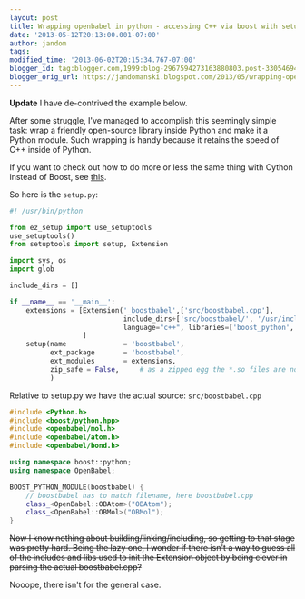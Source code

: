 ```yaml
---
layout: post
title: Wrapping openbabel in python - accessing C++ via boost with setup.py
date: '2013-05-12T20:13:00.001-07:00'
author: jandom
tags: 
modified_time: '2013-06-02T20:15:34.767-07:00'
blogger_id: tag:blogger.com,1999:blog-2967594273163880803.post-3305469451616389550
blogger_orig_url: https://jandomanski.blogspot.com/2013/05/wrapping-openbabel-in-python-accessing.html
---
```


<link href='http://alexgorbatchev.com/pub/sh/current/styles/shCore.css' rel='stylesheet' type='text/css'/><link href='http://alexgorbatchev.com/pub/sh/current/styles/shThemeDefault.css' rel='stylesheet' type='text/css'/><script src='http://alexgorbatchev.com/pub/sh/current/scripts/shCore.js' type='text/javascript'></script>
<script src='http://alexgorbatchev.com/pub/sh/current/scripts/shBrushCpp.js' type='text/javascript'></script>
<script src='http://alexgorbatchev.com/pub/sh/current/scripts/shBrushCSharp.js' type='text/javascript'></script>
<script src='http://alexgorbatchev.com/pub/sh/current/scripts/shBrushCss.js' type='text/javascript'></script>
<script src='http://alexgorbatchev.com/pub/sh/current/scripts/shBrushJava.js' type='text/javascript'></script>
<script src='http://alexgorbatchev.com/pub/sh/current/scripts/shBrushJScript.js' type='text/javascript'></script>
<script src='http://alexgorbatchev.com/pub/sh/current/scripts/shBrushPhp.js' type='text/javascript'></script>
<script src='http://alexgorbatchev.com/pub/sh/current/scripts/shBrushPython.js' type='text/javascript'></script>
<script src='http://alexgorbatchev.com/pub/sh/current/scripts/shBrushRuby.js' type='text/javascript'></script>
<script src='http://alexgorbatchev.com/pub/sh/current/scripts/shBrushSql.js' type='text/javascript'></script>
<script src='http://alexgorbatchev.com/pub/sh/current/scripts/shBrushVb.js' type='text/javascript'></script>
<script src='http://alexgorbatchev.com/pub/sh/current/scripts/shBrushXml.js' type='text/javascript'></script>
<script src='http://alexgorbatchev.com/pub/sh/current/scripts/shBrushPerl.js' type='text/javascript'></script>
<script language='javascript'>SyntaxHighlighter.config.bloggerMode = true; SyntaxHighlighter.config.clipboardSwf = 'http://alexgorbatchev.com/pub/sh/current/scripts/clipboard.swf'; SyntaxHighlighter.all(); </script>

**Update** I have de-contrived the example below.

After some struggle, I've managed to accomplish this seemingly simple task: wrap a friendly open-source library inside Python and make it a Python module. Such wrapping is handy because it retains the speed of C++ inside of Python.

If you want to check out how to do more or less the same thing with Cython instead of Boost, see [this](http://jandomanski.blogspot.com/2013/05/openbable-wrapping-in-boost-and-cython.html).

So here is the `setup.py`:

```python
#! /usr/bin/python

from ez_setup import use_setuptools
use_setuptools()
from setuptools import setup, Extension

import sys, os
import glob

include_dirs = []

if __name__ == '__main__':
    extensions = [Extension('_boostbabel',['src/boostbabel.cpp'],
                            include_dirs+['src/boostbabel/', '/usr/include/openbabel-2.0/'],
                            language="c++", libraries=['boost_python', 'openbabel']),
                  ]
    setup(name              = 'boostbabel',
          ext_package       = 'boostbabel',
          ext_modules       = extensions,
          zip_safe = False,     # as a zipped egg the *.so files are not found (at least in Ubuntu/Linux)
          )
``` 

Relative to setup.py we have the actual source: `src/boostbabel.cpp`

```cpp
#include <Python.h>
#include <boost/python.hpp>
#include <openbabel/mol.h>
#include <openbabel/atom.h>
#include <openbabel/bond.h>

using namespace boost::python;
using namespace OpenBabel;

BOOST_PYTHON_MODULE(boostbabel) {
    // boostbabel has to match filename, here boostbabel.cpp
    class_<OpenBabel::OBAtom>("OBAtom");
    class_<OpenBabel::OBMol>("OBMol");
}
```

<strike>Now I know nothing about building/linking/including, so getting to that stage was pretty hard. Being the lazy one, I wonder if there isn't a way to guess all of the includes and libs used to init the Extension object by being clever in parsing the actual boostbabel.cpp?</strike>

Nooope, there isn't for the general case. 
